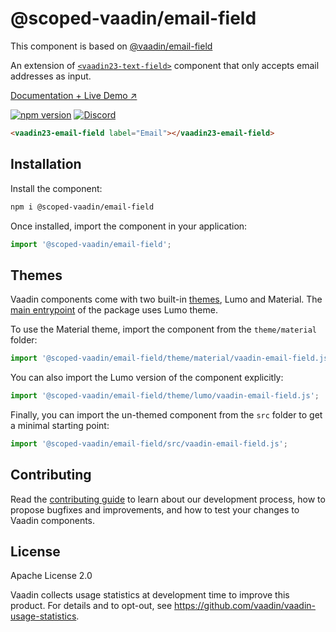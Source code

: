# @scoped-vaadin/email-field

This component is based on [@vaadin/email-field](https://www.npmjs.com/package/@vaadin/email-field)

An extension of [`<vaadin23-text-field>`](https://www.npmjs.com/package/@scoped-vaadin/text-field) component that only accepts email addresses as input.

[Documentation + Live Demo ↗](https://vaadin.com/docs/latest/components/email-field)

[![npm version](https://badgen.net/npm/v/@scoped-vaadin/email-field)](https://www.npmjs.com/package/@scoped-vaadin/email-field)
[![Discord](https://img.shields.io/discord/732335336448852018?label=discord)](https://discord.gg/PHmkCKC)

```html
<vaadin23-email-field label="Email"></vaadin23-email-field>
```

## Installation

Install the component:

```sh
npm i @scoped-vaadin/email-field
```

Once installed, import the component in your application:

```js
import '@scoped-vaadin/email-field';
```

## Themes

Vaadin components come with two built-in [themes](https://vaadin.com/docs/latest/styling), Lumo and Material.
The [main entrypoint](https://github.com/vaadin/web-components/blob/master/packages/email-field/vaadin-email-field.js) of the package uses Lumo theme.

To use the Material theme, import the component from the `theme/material` folder:

```js
import '@scoped-vaadin/email-field/theme/material/vaadin-email-field.js';
```

You can also import the Lumo version of the component explicitly:

```js
import '@scoped-vaadin/email-field/theme/lumo/vaadin-email-field.js';
```

Finally, you can import the un-themed component from the `src` folder to get a minimal starting point:

```js
import '@scoped-vaadin/email-field/src/vaadin-email-field.js';
```

## Contributing

Read the [contributing guide](https://vaadin.com/docs/latest/contributing/overview) to learn about our development process, how to propose bugfixes and improvements, and how to test your changes to Vaadin components.

## License

Apache License 2.0

Vaadin collects usage statistics at development time to improve this product.
For details and to opt-out, see https://github.com/vaadin/vaadin-usage-statistics.
